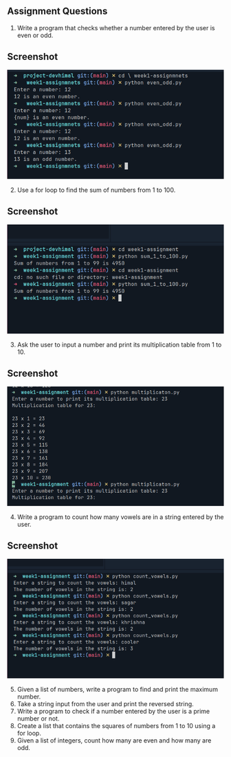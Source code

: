 ## Assignment Questions

1. Write a program that checks whether a number entered by the user is even or odd.

## Screenshot

![Assignment Screenshot](assets/assignment1.png)

2. Use a for loop to find the sum of numbers from 1 to 100.

## Screenshot

![Assignment Screenshot](assets/assignment2.png)

3. Ask the user to input a number and print its multiplication table from 1 to 10.

## Screenshot

![Assignment Screenshot](assets/assignment3.png)

4. Write a program to count how many vowels are in a string entered by the user.

## Screenshot

![Assignment Screenshot](assets/assignment4.png)

5. Given a list of numbers, write a program to find and print the maximum number.
6. Take a string input from the user and print the reversed string.
7. Write a program to check if a number entered by the user is a prime number or not.
8. Create a list that contains the squares of numbers from 1 to 10 using a for loop.
9. Given a list of integers, count how many are even and how many are odd.
